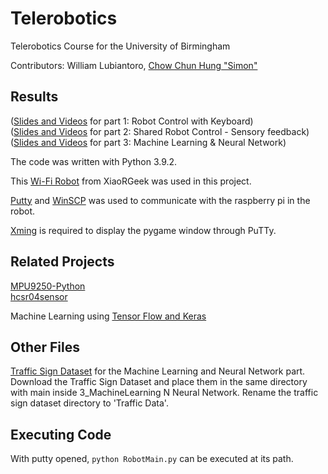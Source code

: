 # Telerobotics
Telerobotics Course for the University of Birmingham

Contributors: William Lubiantoro, [Chow Chun Hung "Simon"](https://github.com/SimonChow001) 

## Results
([Slides and Videos](https://docs.google.com/presentation/d/1rC8UCT9DMCtQHnQ-OpHPE8U3iM7HJ5_Ouow8o4d7h84/) for part 1: Robot Control with Keyboard)  
([Slides and Videos](https://docs.google.com/presentation/d/1DEv6qKBao3L4kN2Ch-LoR9zH60rXZTXX8C4OZ6C3RtM/) for part 2: Shared Robot Control - Sensory feedback)  
([Slides and Videos](https://docs.google.com/presentation/d/18QzBUgTJyyZandOQ9edLNBg13nVehrEb19Hs3DR7Wcw/) for part 3: Machine Learning & Neural Network)

The code was written with Python 3.9.2.

This [Wi-Fi Robot](http://www.xiaorgeek.com/vehicle-robots/tank-robots/raspberry-pi-tank.html) from XiaoRGeek was used in this project.

[Putty](https://www.chiark.greenend.org.uk/~sgtatham/putty/latest.html) and [WinSCP](https://winscp.net/eng/index.php) was used to communicate with the raspberry pi in the robot.

[Xming](https://sourceforge.net/projects/xming/) is required to display the pygame window through PuTTy.

## Related Projects
[MPU9250-Python](https://github.com/FaBoPlatform/FaBo9AXIS-MPU9250-Python)  
[hcsr04sensor](https://github.com/alaudet/hcsr04sensor/)  

Machine Learning using [Tensor Flow and Keras](https://www.tensorflow.org/tutorials/keras/classification)

## Other Files
[Traffic Sign Dataset](https://beardatashare.bham.ac.uk/getlink/fiRGsn44ZVbKdDQd4yeTWSWa/) for the Machine Learning and Neural Network part.  
Download the Traffic Sign Dataset and place them in the same directory with main inside 3_MachineLearning N Neural Network. Rename the traffic sign dataset directory to 'Traffic Data'.


## Executing Code

With putty opened, ```python RobotMain.py``` can be executed at its path.
